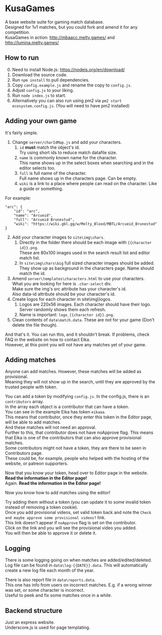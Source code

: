 # KusaGames
A base website suite for gaming match database.\
Designed for 1v1 matches, but you could fork and amend it for any competition.\
KusaGames in action: http://mbaacc.melty.games/ and http://lumina.melty.games/

## How to run

0. Need to install Node.js: https://nodejs.org/en/download/
1. Download the source code.
2. Run `npm install` to pull dependencies.
3. Copy `config.example.js` and rename the copy to `config.js`.
4. Adjust `config.js` to your liking.
5. Run `node index.js` to start. 
6. Alternatively you can also run using pm2 via `pm2 start ecosystem.config.js`. (You will need to have pm2 installed)

## Adding your own game

It's fairly simple.
1. Change `server/charIdMap.js` and add your characters.
    1. `id` **must** match the object's id.\
        Try using short ids to reduce match datafile size.
    1. `name` is commonly known name for the character.\
        This name shows up in the select boxes when searching and in the editor selects too.
    1. `full` is full name of the character.\
        Full name shows up in the characters page. Can be empty.
    1. `wiki` is a link to a place where people can read on the character. Like a guide or something.

For example:
```
"arc": {
	"id": "arc",
	"name": "Arcueid",
	"full": "Arcueid Brunestud",
	"wiki": "https://wiki.gbl.gg/w/Melty_Blood/MBTL/Arcueid_Brunestud"
}

```
2. Add your character images to `site\img\chars`. 
    1. Directly in the folder there should be each image with `{{character id}}.png`.\
       These are 80x100 images used in the search result list and editor match list.
    1. In `site\img\chars\big` full sized character images should be added.\
       They show up as background in the characters page. Name should match the id.
3. Amend `server\templates\characters.html` to use your characters.\
   What you are looking for here is `.char-select` div.\
   Make sure the img's src attribute has your character's id.\
   Also data-id attribute should be your character's id.
5. Create logos for each character in site\img\logos.
    1. Logos are 220x56 images. Each character should have their logo.\
        Server randomly shows them each refresh.
    1. Name is important: `logo_{{character id}}.png`.
5. Clean contents of `data\match.data`. These are not for your game (Don't delete the file though).

And that's it. You can run this, and it shouldn't break. If problems, check FAQ in the website on how to contact Eika.\
However, at this point you will not have any matches yet of your game.

## Adding matches
Anyone can add matches. However, these matches will be added as provisional.\
Meaning they will not show up in the search, until they are approved by the trusted people with token.

You can add a token by modifying `config.js`. In the config.js,  there is an `contributors` array.\
In the array each object is a contributor that can have a token.\
You can see in the example Eika has token `eikaaa`.\
This means that contributor, once they enter this token in the Editor page, will be able to add matches.\
And these matches will not need an approval.\
Further to this, that contributor does not have noApprove flag. This means that Eika is one of the contributors that can also approve provisional matches.\
Some contributors might not have a token, they are there to be seen in Contributors page.\
These could be, for example, people who helped with the hosting of the website, or patreon supporters.

Now that you know your token, head over to Editor page in the website.\
**Read the information in the Editor page!** \
Again. **Read the information in the Editor page!**

Now you know how to add matches using the editor!

Try adding them without a token (you can update it to some invalid token instead of removing a token cookie).\
Once you add provisional videos, set valid token back and note the `Check and maybe approve some provisional videos?` link.\
This link doesn't appear if `noApprove` flag is set on the contributor.\
Click on the link and you will see the provisional video you added.\
You will then be able to approve it or delete it.

## Logging

There is some logging going on when matches are added/edited/deleted.\
Log file can be found in `data\log-{{DATE}}.data`. This will automatically create a new log file each month of the year.

There is also report file in `data\reports.data`.\
This one has info from users on incorrect matches. E.g. if a wrong winner was set, or some character is incorrect.\
Useful to peek and fix some matches once in a while.

## Backend structure

Just an express website.\
Underscore.js is used for page templating.

